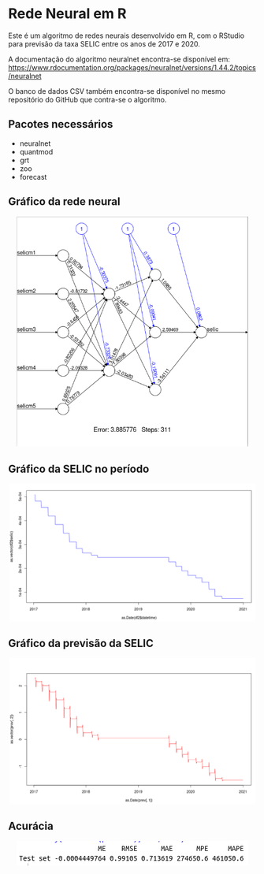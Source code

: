 # Rede Neural em R

Este é um algoritmo de redes neurais desenvolvido em R, com o RStudio para previsão da taxa SELIC entre os anos de 2017 e 2020.

A documentação do algoritmo neuralnet encontra-se disponível em:
https://www.rdocumentation.org/packages/neuralnet/versions/1.44.2/topics/neuralnet

O banco de dados CSV também encontra-se disponível no mesmo repositório do GitHub que contra-se o algoritmo.


## Pacotes necessários

* neuralnet
* quantmod
* grt
* zoo
* forecast

## Gráfico da rede neural
<p align=center>
	<img width="470" src="img/2022-01-26_18-51.png">
</p>


## Gráfico da SELIC no período

<p align=center>
	<img width="500" src="img/2022-01-26_18-52.png">
</p>


## Gráfico da previsão da SELIC

<p align=center>
	<img width="500" src="img/2022-01-26_18-53.png">
</p>

## Acurácia

<p align=center>
	<img width="470" src="img/2022-01-26_18-54.png">
</p>

